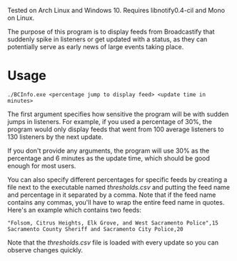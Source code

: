 Tested on Arch Linux and Windows 10. Requires libnotify0.4-cil and Mono on Linux.

The purpose of this program is to display feeds from Broadcastify that suddenly spike in listeners or get updated with a status, as they can potentially serve as early news of large events taking place. 

# Usage

```
./BCInfo.exe <percentage jump to display feed> <update time in minutes>
```

The first argument specifies how sensitive the program will be with sudden jumps in listeners. For example, if you used a percentage of 30%, the program would only display feeds that went from 100 average listeners to 130 listeners by the next update.

If you don't provide any arguments, the program will use 30% as the percentage and 6 minutes as the update time, which should be good enough for most users.

You can also specify different percentages for specific feeds by creating a file next to the executable named *thresholds.csv* and putting the feed name and percentage in it separated by a comma.
Note that if the feed name contains any commas, you'll have to wrap the entire feed name in quotes. Here's an example which contains two feeds:
```
"Folsom, Citrus Heights, Elk Grove, and West Sacramento Police",15
Sacramento County Sheriff and Sacramento City Police,20
```

Note that the *thresholds.csv* file is loaded with every update so you can observe changes quickly.